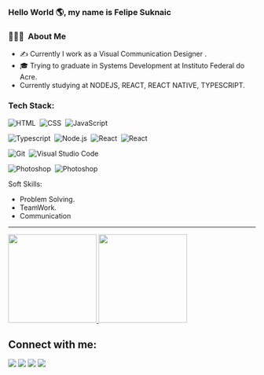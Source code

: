 ### Hello World 🌎, my name is Felipe Suknaic 


### 👨🏻‍💻 &nbsp;About Me
- ✍️ Currently I work as a Visual Communication Designer .
- 🎓 Trying to graduate in Systems Development at Instituto Federal do Acre.
- Currently studying at
NODEJS, REACT, REACT NATIVE, TYPESCRIPT.

### Tech Stack:
![HTML](https://img.shields.io/badge/-HTML-05122A?style=flat&logo=HTML5)&nbsp;
![CSS](https://img.shields.io/badge/-CSS-05122A?style=flat&logo=CSS3&logoColor=1572B6)&nbsp;
![JavaScript](https://img.shields.io/badge/-JavaScript-05122A?style=flat&logo=javascript)&nbsp;

![Typescript](https://img.shields.io/badge/-Typescript-05122A?style=flat&logo=typescript)&nbsp;
![Node.js](https://img.shields.io/badge/-Node.js-05122A?style=flat&logo=node.js)&nbsp;
![React](https://img.shields.io/badge/-React-05122A?style=flat&logo=react)&nbsp;
![React](https://img.shields.io/badge/-React%20Native-05122A?style=flat&logo=react)&nbsp;

![Git](https://img.shields.io/badge/-Git-05122A?style=flat&logo=git)&nbsp;
![Visual Studio Code](https://img.shields.io/badge/-Visual%20Studio%20Code-05122A?style=flat&logo=visual-studio-code&logoColor=007ACC)&nbsp;

![Photoshop](https://img.shields.io/badge/-Photoshop-05122A?style=flat&logo=adobe-photoshop)&nbsp;
![Photoshop](https://img.shields.io/badge/-Figma-05122A?style=flat&logo=figma)&nbsp;



Soft Skills:

- Problem Solving.
- TeamWork.
- Communication 

***

<p align="left">
<a href="https://github.com/suknaic">
  <img height="180em" src="https://github-readme-stats-eight-theta.vercel.app/api?username=suknaic&show_icons=true&theme=radical&include_all_commits=true&count_private=true"/>
  <img height="180em" src="https://github-readme-stats-eight-theta.vercel.app/api/top-langs/?username=suknaic&layout=compact&langs_count=8&theme=algolia"/>
</a>
</p>


## Connect with me:

<p align = "center">

  [<img src="https://img.shields.io/badge/linkedin-%2312100E.svg?&style=for-the-badge&logo=linkedin&logoColor=white&color=black" />](https://www.linkedin.com/https://www.linkedin.com/in/felipe-suknaic-948b9b1a4/)
  [<img src="https://img.shields.io/badge/instagram-%2312100E.svg?&style=for-the-badge&logo=instagram&logoColor=white&color=black" />](https://instagram.com/felipesuknaic)
  [<img src="https://img.shields.io/badge/twitter-%231DA1F2.svg?&style=for-the-badge&logo=twitter&logoColor=white&color=black" />](https://twitter.com/suknaic) 
  [<img src ="https://img.shields.io/badge/website-%23.svg?&style=for-the-badge&logo=www&logoColor=white%22&color=black">](https://suknaic.github.io)
</p>
